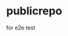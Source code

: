 # publicrepo
for e2e test





































































































































































































































































































































